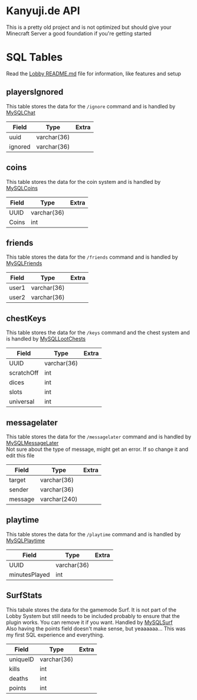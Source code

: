 # Kanyuji.de API
This is a pretty old project and is not optimized but should give your Minecraft Server a good foundation if you're getting started

# SQL Tables

Read the <a href="https://github.com/brentspine/Kanyuji-DE-Lobby">Lobby README.md</a> file for information, like features and setup

<h2>playersIgnored</h2>

This table stores the data for the `/ignore` command and is handled by <a href="/src/main/java/de/brentspine/kanyujiapi/mysql/data/MySQLChat.java">MySQLChat</a>

| Field | Type | Extra |
|-------|-------| ----- |
| uuid | varchar(36) | |
| ignored | varchar(36) ||


<h2>coins</h2>

This table stores the data for the coin system and is handled by <a href="/src/main/java/de/brentspine/kanyujiapi/mysql/data/MySQLCoins.java">MySQLCoins</a>

| Field | Type | Extra |
|-------|-------| ----- |
| UUID | varchar(36) | |
| Coins | int | |


<h2>friends</h2>

This table stores the data for the `/friends` command and is handled by <a href="/src/main/java/de/brentspine/kanyujiapi/mysql/data/MySQLFriends.java">MySQLFriends</a>

| Field | Type | Extra |
|-------|-------| ----- |
| user1 | varchar(36) | |
| user2 | varchar(36) | |


<h2>chestKeys</h2>

This table stores the data for the `/keys` command and the chest system and is handled by <a href="/src/main/java/de/brentspine/kanyujiapi/mysql/data/MySQLLootChests.java">MySQLLootChests</a>

| Field | Type | Extra |
|-------|-------| ----- |
| UUID | varchar(36) | |
| scratchOff | int | |
| dices | int | |
| slots | int | |
| universal | int | |


<h2>messagelater</h2>

This table stores the data for the `/messagelater` command and is handled by <a href="/src/main/java/de/brentspine/kanyujiapi/mysql/data/MySQLMessageLater.java">MySQLMessageLater</a><br>
Not sure about the type of message, might get an error. If so change it and edit this file

| Field | Type | Extra |
|-------|-------| ----- |
| target | varchar(36) | |
| sender | varchar(36) | |
| message | varchar(240) | |



<h2>playtime</h2>

This table stores the data for the `/playtime` command and is handled by <a href="/src/main/java/de/brentspine/kanyujiapi/mysql/data/MySQLPlaytime.java">MySQLPlaytime</a>

| Field | Type | Extra |
|-------|-------| ----- |
| UUID | varchar(36) | |
| minutesPlayed | int | |


<h2>SurfStats</h2>

This tabale stores the data for the gamemode Surf. It is not part of the Lobby System but still needs to be included probably to ensure that the plugin works. You can remove it if you want. Handled by <a href="/src/main/java/de/brentspine/kanyujiapi/mysql/data/MySQLSurf.java">MySQLSurf</a><br>
Also having the points field doesn't make sense, but yeaaaaaa... This was my first SQL experience and everything.

| Field | Type | Extra |
|-------|-------| ----- |
| uniqueID | varchar(36) | |
| kills | int | |
| deaths | int | |
| points | int | |


